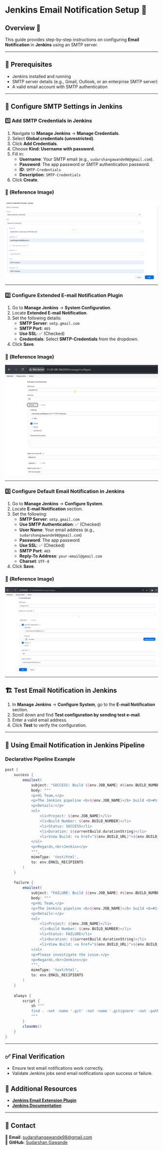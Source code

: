 # Jenkins Email Notification Setup 📧

## Overview 🚀
This guide provides step-by-step instructions on configuring **Email Notification** in **Jenkins** using an SMTP server.

---

## 📌 Prerequisites
- Jenkins installed and running
- SMTP server details (e.g., Gmail, Outlook, or an enterprise SMTP server)
- A valid email account with SMTP authentication

---

## 📧 Configure SMTP Settings in Jenkins

### **1️⃣ Add SMTP Credentials in Jenkins**
1. Navigate to **Manage Jenkins** → **Manage Credentials**.
2. Select **Global credentials (unrestricted)**.
3. Click **Add Credentials**.
4. Choose **Kind: Username with password**.
5. Fill in:
   - **Username**: Your SMTP email (e.g., `sudarshangawande98@gmail.com`).
   - **Password**: The app password or SMTP authentication password.
   - **ID**: `SMTP-Credentials`
   - **Description**: `SMTP-Credentials`
6. Click **Create**.

### 📌 **(Reference Image)**
![Jenkins SMTP Credentials](../../images/jenkins_smtp_credentials.png)

---

### **2️⃣ Configure Extended E-mail Notification Plugin**
1. Go to **Manage Jenkins** → **System Configuration**.
2. Locate **Extended E-mail Notification**.
3. Set the following details:
   - **SMTP Server**: `smtp.gmail.com`
   - **SMTP Port**: `465`
   - **Use SSL**: ✅ (Checked)
   - **Credentials**: Select **SMTP-Credentials** from the dropdown.
4. Click **Save**.

### 📌 **(Reference Image)**
![Extended E-mail Notification](../../images/extended_email_notification.png)

---

### **3️⃣ Configure Default Email Notification in Jenkins**
1. Go to **Manage Jenkins** → **Configure System**.
2. Locate **E-mail Notification** section.
3. Set the following:
   - **SMTP Server**: `smtp.gmail.com`
   - **Use SMTP Authentication**: ✅ (Checked)
   - **User Name**: Your email address (e.g., `sudarshangawande98@gmail.com`)
   - **Password**: The app password
   - **Use SSL**: ✅ (Checked)
   - **SMTP Port**: `465`
   - **Reply-To Address**: `your-email@gmail.com`
   - **Charset**: `UTF-8`
4. Click **Save**.

### 📌 **(Reference Image)**
![Email Notification Settings](../../images/email_notification_settings.png)

---

## 🏗️ **Test Email Notification in Jenkins**
1. In **Manage Jenkins** → **Configure System**, go to the **E-mail Notification** section.
2. Scroll down and find **Test configuration by sending test e-mail**.
3. Enter a valid email address.
4. Click **Test** to verify the configuration.

---

## 📝 **Using Email Notification in Jenkins Pipeline**

### **Declarative Pipeline Example**
```groovy
post {
    success {
        emailext(
            subject: "SUCCESS: Build ${env.JOB_NAME} #${env.BUILD_NUMBER}",
            body: """
            <p>Hi Team,</p>
            <p>The Jenkins pipeline <b>${env.JOB_NAME}</b> build <b>#${env.BUILD_NUMBER}</b> has succeeded.</p>
            <p>Details:</p>
            <ul>
                <li>Project: ${env.JOB_NAME}</li>
                <li>Build Number: ${env.BUILD_NUMBER}</li>
                <li>Status: SUCCESS</li>
                <li>Duration: ${currentBuild.durationString}</li>
                <li>View Build: <a href="${env.BUILD_URL}">${env.BUILD_URL}</a></li>
            </ul>
            <p>Regards,<br>Jenkins</p>
            """,
            mimeType: 'text/html',
            to: env.EMAIL_RECIPIENTS
        )
    }

    failure {
        emailext(
            subject: "FAILURE: Build ${env.JOB_NAME} #${env.BUILD_NUMBER}",
            body: """
            <p>Hi Team,</p>
            <p>The Jenkins pipeline <b>${env.JOB_NAME}</b> build <b>#${env.BUILD_NUMBER}</b> has failed.</p>
            <p>Details:</p>
            <ul>
                <li>Project: ${env.JOB_NAME}</li>
                <li>Build Number: ${env.BUILD_NUMBER}</li>
                <li>Status: FAILURE</li>
                <li>Duration: ${currentBuild.durationString}</li>
                <li>View Build: <a href="${env.BUILD_URL}">${env.BUILD_URL}</a></li>
            </ul>
            <p>Please investigate the issue.</p>
            <p>Regards,<br>Jenkins</p>
            """,
            mimeType: 'text/html',
            to: env.EMAIL_RECIPIENTS
        )
    }

    always {
        script {
            sh """
            find . -not -name '.git' -not -name '.gitignore' -not -path './.git/*' -delete
            """
        }
        cleanWs()
    }
}

```

---

## ✅ **Final Verification**
- Ensure test email notifications work correctly.
- Validate Jenkins jobs send email notifications upon success or failure.

## 📄 Additional Resources
- **[Jenkins Email Extension Plugin](https://plugins.jenkins.io/email-ext/)**
- **[Jenkins Documentation](https://www.jenkins.io/doc/)**

---

## 🔗 **Contact**
📧 **Email**: [sudarshangawande98@gmail.com](mailto:sudarshangawande98@gmail.com)  
📎 **GitHub**: [Sudarshan Gawande](https://github.com/sudarshangawande98)

